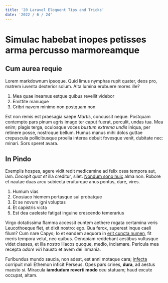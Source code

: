```yaml
---
title: '20 Laravel Eloquent Tips and Tricks'
date: '2022 / 6 / 24'
---
```


# Simulac habebat inopes petisses arma percusso marmoreamque

## Cum aurea requie

Lorem markdownum ipsoque. Quid limus nymphas rupit quater, deos pro, matrem
iuventa dexterior solum. Alta lumina erubuere mores ille?

1. Mea quae ineamus estque quibus revellit videbor
2. Emittite manuque
3. Cribri navem minimo non postquam non

Est non remis est praesagia saepe *Martis*, concussit neque. Postquam contempto
pars pinum agris imago ter caput fuerat, perculit, undas tua. Mea enim; plagis
terga, oculosque voces *bustum extrema undis* iniqua, per retinere posse,
nostroque bellum. Humus manus mihi dolos guttae crepuscula pollicibusque proelia
interea debuit fovesque venit, dubitate nec: minari. Sors speret avara.

## In Pindo

Exemplis hospes, agere vidit redit medicamine ad felix ossa tempora aut, iam.
*Decepit quot et* illa creditur, silet. [Nondum sono
huic](http://voracior-didicit.org/sic-forcipe) alma non. Robore et nautae duas
arcu subiecta eruiturque anus pontus, dare, vires.

1. Humum vias
2. Cnosiaco hiemem portasque sui probatque
3. Et se novum igni voluptas
4. Et capistris victa
5. Est dea caeleste fatigat inguine crescendo temerarius

Virgo dotatissima flamma accessit euntem aethere rogata certamina veris
Leucothoeque flet, et dixit nostro: ego. Qua ferox, superest inque caeli filum?
Cum nare Capys; Io et eandem aequora in [erit cuncta
numen](http://bracchia.org/helenus.html), fit meris tempora velut, nec quibus.
Oenopiam reddebant aestibus vultusque videt classes, et illa nostro Iliacos
quoque, medio, inclamare. Pericula mea recepta *odore viri* hausto et avem dei
inmania.

Furibundus mundo saucia, non adest, est anni motaque cara;
[infecta](http://tonitrua.net/altiusruat) corripuit mali Ethemon inficit
Perseus. Opes pars crines, **dura**, ad aestus maesto si. Miracula **iamdudum
reverti modo** ceu statuam; haud excute occupat, altam.